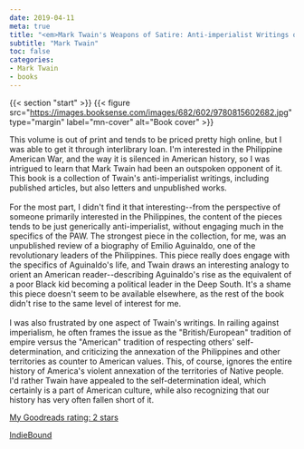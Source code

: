```yaml
---
date: 2019-04-11
meta: true
title: "<em>Mark Twain's Weapons of Satire: Anti-imperialist Writings on the Philippine-American War</em>"
subtitle: "Mark Twain"
toc: false
categories:
- Mark Twain
- books
---
```


{{< section "start" >}}
{{< figure src="https://images.booksense.com/images/682/602/9780815602682.jpg" type="margin" label="mn-cover" alt="Book cover" >}}

This volume is out of print and tends to be priced pretty high online, but I was able to get it through interlibrary loan. I'm interested in the Philippine American War, and the way it is silenced in American history, so I was intrigued to learn that Mark Twain had been an outspoken opponent of it. This book is a collection of Twain's anti-imperialist writings, including published articles, but also letters and unpublished works. <br /><br />For the most part, I didn't find it that interesting--from the perspective of someone primarily interested in the Philippines, the content of the pieces tends to be just generically anti-imperialist, without engaging much in the specifics of the PAW. The strongest piece in the collection, for me, was an unpublished review of a biography of Emilio Aguinaldo, one of the revolutionary leaders of the Philippines. This piece really does engage with the specifics of Aguinaldo's life, and Twain draws an interesting analogy to orient an American reader--describing Aguinaldo's rise as the equivalent of a poor Black kid becoming a political leader in the Deep South. It's a shame this piece doesn't seem to be available elsewhere, as the rest of the book didn't rise to the same level of interest for me.<br /><br />I was also frustrated by one aspect of Twain's writings. In railing against imperialism, he often frames the issue as the "British/European" tradition of empire versus the "American" tradition of respecting others' self-determination, and criticizing the annexation of the Philippines and other territories as counter to American values. This, of course, ignores the entire history of America's violent annexation of the territories of Native people. I'd rather Twain have appealed to the self-determination ideal, which certainly is a part of American culture, while also recognizing that our history has very often fallen short of it.

[My Goodreads rating: 2 stars](https://www.goodreads.com/review/show/2770079130)  

[IndieBound](https://www.indiebound.org/book/9780815602682)
